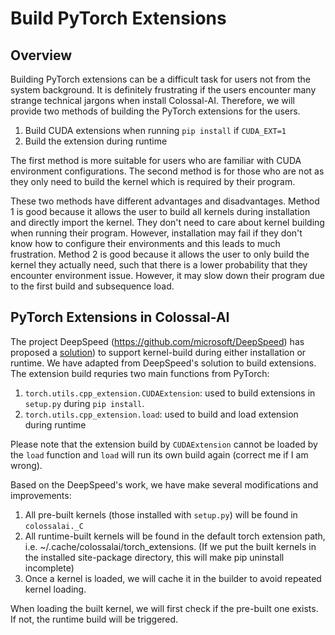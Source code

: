 # Build PyTorch Extensions

## Overview

Building PyTorch extensions can be a difficult task for users not from the system background. It is definitely frustrating if the users encounter many strange technical jargons when install Colossal-AI. Therefore, we will provide two methods of building the PyTorch extensions for the users.

1. Build CUDA extensions when running `pip install` if `CUDA_EXT=1`
2. Build the extension during runtime

The first method is more suitable for users who are familiar with CUDA environment configurations. The second method is for those who are not as they only need to build the kernel which is required by their program.

These two methods have different advantages and disadvantages.
Method 1 is good because it allows the user to build all kernels during installation and directly import the kernel. They don't need to care about kernel building when running their program. However, installation may fail if they don't know how to configure their environments and this leads to much frustration.
Method 2 is good because it allows the user to only build the kernel they actually need, such that there is a lower probability that they encounter environment issue. However, it may slow down their program due to the first build and subsequence load.

## PyTorch Extensions in Colossal-AI

The project DeepSpeed (https://github.com/microsoft/DeepSpeed) has proposed a [solution](https://github.com/microsoft/DeepSpeed/tree/master/op_builder)) to support kernel-build during either installation or runtime.
We have adapted from DeepSpeed's solution to build extensions. The extension build requries two main functions from PyTorch:

1. `torch.utils.cpp_extension.CUDAExtension`: used to build extensions in `setup.py` during `pip install`.
2. `torch.utils.cpp_extension.load`: used to build and load extension during runtime

Please note that the extension build by `CUDAExtension` cannot be loaded by the `load` function and `load` will run its own build again (correct me if I am wrong).

Based on the DeepSpeed's work, we have make several modifications and improvements:

1. All pre-built kernels (those installed with `setup.py`) will be found in `colossalai._C`
2. All runtime-built kernels will be found in the default torch extension path, i.e. ~/.cache/colossalai/torch_extensions. (If we put the built kernels in the installed site-package directory, this will make pip uninstall incomplete)
3. Once a kernel is loaded, we will cache it in the builder to avoid repeated kernel loading.

When loading the built kernel, we will first check if the pre-built one exists. If not, the runtime build will be triggered.
